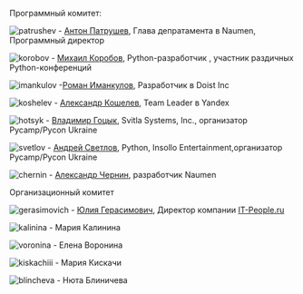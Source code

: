 Программный комитет:

![patrushev](http://dropbucket.ru/pyconru/аpatrushev) -  [Антон Патрушев](http://www.linkedin.com/in/apatrushev), Глава депратамента в Naumen, Программный директор


![korobov](http://dropbucket.ru/pyconru/korobov) - [Михаил Коробов](http://kmike.ru/), Python-разработчик , участник раздичных Python-конференций 


![imankulov](http://dropbucket.ru/pyconru/imankulov) -[Роман Иманкулов](http://www.linkedin.com/pub/roman-imankulov/44/761/910), Разработчик в Doist Inc


![koshelev](http://dropbucket.ru/pyconru/koshelev) - [Александр Кошелев](http://www.linkedin.com/in/daevaorn), Team Leader в Yandex


![hotsyk](http://dropbucket.ru/pyconru/hotsyk) - [Владимир Гоцык](http://www.linkedin.com/in/hotsyk), Svitla Systems, Inc., организатор Pycamp/Pycon Ukraine


![svetlov](http://dropbucket.ru/pyconru/svetlov) - [Андрей Светлов](http://www.linkedin.com/pub/andrew-svetlov/59/b1/586), Python, Insollo Entertainment,организатор Pycamp/Pycon Ukraine


![chernin](http://dropbucket.ru/pyconru/chernin) -   [Александр Чернин](http://www.linkedin.com/pub/alex-chernin/0/b30/949), разработчик Naumen


Организационный комитет

![gerasimovich](http://dropbucket.ru/pycon/gerasimovich) -   [Юлия Герасимович](http://www.linkedin.com/pub/yulia-gerasimovich/50/623/266), Директор компании [IT-People.ru](http://it-people.ru/)


![kalinina](http://dropbucket.ru/pycon/kalinina) - Мария Калинина


![voronina](http://dropbucket.ru/pycon/voronina) - Елена Воронина


![kiskachiii](http://dropbucket.ru/pycon/kiskachiii) - Мария Кискачи


![blincheva](http://dropbucket.ru/pycon/blincheva) - Нюта Блиничева

